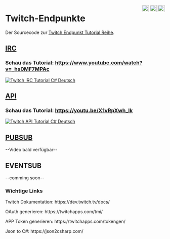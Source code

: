 [<img align="right" alt="P90Ez | Twitter" width="22px" src="https://cdn.jsdelivr.net/npm/simple-icons@v3/icons/twitter.svg" />](https://twitter.com/P90Eazy)
[<img align="right" alt="P90Ez | YouTube" width="22px" src="https://cdn.jsdelivr.net/npm/simple-icons@v3/icons/youtube.svg" />](https://p90ez.com/abop90code)
[<img align="right" alt="P90Ez | PayPal" width="22px" src="https://cdn.jsdelivr.net/npm/simple-icons@v3/icons/paypal.svg" />](https://paypal.me/p90ez)
# Twitch-Endpunkte

Der Sourcecode zur [Twitch Endpunkt Tutorial Reihe](https://p90ez.com/pl/twitchendpunkte).

## [IRC](https://github.com/P90Ez/Twitch-Endpunkte/tree/main/IRC)
### Schau das Tutorial: https://www.youtube.com/watch?v=_hs0MF7MPAc
[![Twitch IRC Tutorial C# Deutsch](http://img.youtube.com/vi/_hs0MF7MPAc/maxresdefault.jpg)](https://www.youtube.com/watch?v=_hs0MF7MPAc)

## [API](https://github.com/P90Ez/Twitch-Endpunkte/tree/main/API)
### Schau das Tutorial: https://youtu.be/X1vRpXwh_lk
[![Twitch API Tutorial C# Deutsch](http://img.youtube.com/vi/X1vRpXwh_lk/maxresdefault.jpg)](https://youtu.be/X1vRpXwh_lk)

## [PUBSUB](https://github.com/P90Ez/Twitch-Endpunkte/tree/main/PubSub)
--Video bald verfügbar--

## EVENTSUB
--comming soon--


### Wichtige Links
<p>Twitch Dokumentation: https://dev.twitch.tv/docs/</p>
<p>OAuth generieren: https://twitchapps.com/tmi/</p>
<p>APP Token generieren: https://twitchapps.com/tokengen/</p>
<p>Json to C#: https://json2csharp.com/ </p>
